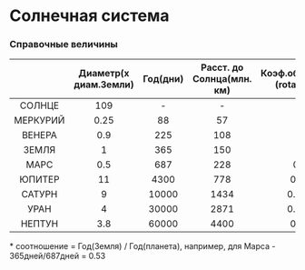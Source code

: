 # Солнечная система

### Справочные величины

|          | Диаметр(х диам.Земли) | Год(дни) | Расст. до Солнца(млн. км) | Коэф.обращения* (rotateRatio) |
|:--------:|:---------------------:|:--------:|:-------------------------:|:-----------------------------:|
|  СОЛНЦЕ  |          109          |     -    |             -             |               -               |
| МЕРКУРИЙ |          0.25         |    88    |             57            |              4.1              |
|  ВЕНЕРА  |          0.9          |    225   |            108            |              1.6              |
|   ЗЕМЛЯ  |           1           |    365   |            150            |               1               |
|   МАРС   |          0.5          |    687   |            228            |              0.53             |
|  ЮПИТЕР  |           11          |   4300   |            778            |             0.085             |
|  САТУРН  |           9           |   10000  |            1434           |             0.0365            |
|   УРАН   |           4           |   30000  |            2871           |             0.0121            |
|  НЕПТУН  |          3.8          |   60000  |            4400           |             0.006             |


\* соотношение = Год(Земля) / Год(планета), например, для Марса - 365дней/687дней = 0.53